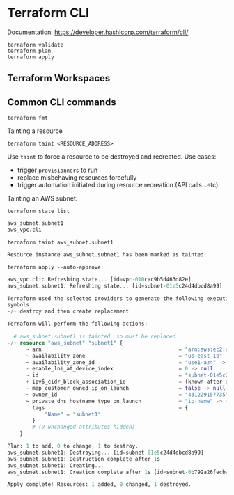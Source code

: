 # Terraform CLI

Documentation:
https://developer.hashicorp.com/terraform/cli/


```console
terraform validate
terraform plan
terraform apply
```

## Terraform Workspaces


## Common CLI commands

```console
terraform fmt 
```

Tainting a resource
```console
terraform taint <RESOURCE_ADDRESS>
```

Use `taint` to force a resource to be destroyed and recreated. 
Use cases:
- trigger `provisionners` to run
- replace misbehaving resources forcefully
- trigger automation initiated during resource recreation (API calls...etc)

Tainting an AWS subnet:  

```console
terraform state list
```
```terraform
aws_subnet.subnet1
aws_vpc.cli
```

```console
terraform taint aws_subnet.subnet1
```
```terraform
Resource instance aws_subnet.subnet1 has been marked as tainted.
```
```console
terraform apply --auto-approve
```
```terraform
aws_vpc.cli: Refreshing state... [id=vpc-010cac9b5d463d82e]
aws_subnet.subnet1: Refreshing state... [id=subnet-01e5c24d4dbcd8a99]

Terraform used the selected providers to generate the following execution plan. Resource actions are indicated with the following
symbols:
-/+ destroy and then create replacement

Terraform will perform the following actions:

  # aws_subnet.subnet1 is tainted, so must be replaced
-/+ resource "aws_subnet" "subnet1" {
      ~ arn                                            = "arn:aws:ec2:us-east-1:431229157735:subnet/subnet-01e5c24d4dbcd8a99" -> (known after apply)
      ~ availability_zone                              = "us-east-1b" -> (known after apply)
      ~ availability_zone_id                           = "use1-az4" -> (known after apply)
      - enable_lni_at_device_index                     = 0 -> null
      ~ id                                             = "subnet-01e5c24d4dbcd8a99" -> (known after apply)
      + ipv6_cidr_block_association_id                 = (known after apply)
      - map_customer_owned_ip_on_launch                = false -> null
      ~ owner_id                                       = "431229157735" -> (known after apply)
      ~ private_dns_hostname_type_on_launch            = "ip-name" -> (known after apply)
        tags                                           = {
            "Name" = "subnet1"
        }
        # (9 unchanged attributes hidden)
    }

Plan: 1 to add, 0 to change, 1 to destroy.
aws_subnet.subnet1: Destroying... [id=subnet-01e5c24d4dbcd8a99]
aws_subnet.subnet1: Destruction complete after 1s
aws_subnet.subnet1: Creating...
aws_subnet.subnet1: Creation complete after 1s [id=subnet-0b792a26fecba7321]

Apply complete! Resources: 1 added, 0 changed, 1 destroyed.
```